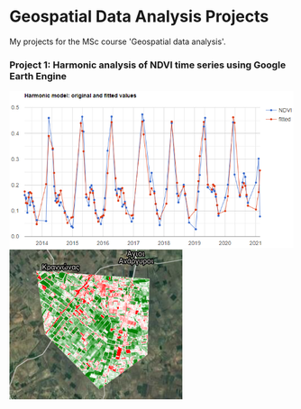 # Geospatial Data Analysis Projects
My projects for the MSc course 'Geospatial data analysis'.

### Project 1: Harmonic analysis of NDVI time series using Google Earth Engine

<p float="left">
<img src="imgs/poly4.png" width="800">
<img src="imgs/max_ndvi2019.png">
</p>
